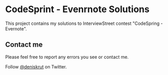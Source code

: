# CodeSprint - Evenrnote Solutions

This project contains my solutions to InterviewStreet contest "CodeSpring - Evernote".

## Contact me

Please feel free to report any errors you see or contact me.

Follow [@deniskrut](http://twitter.com/deniskrut) on Twitter.